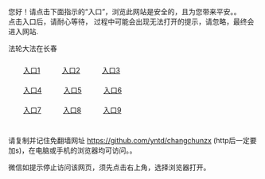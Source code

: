 您好！请点击下面指示的“入口”，浏览此网站是安全的，且为您带来平安。。 <br/>
点击入口后，请耐心等待， 过程中可能会出现无法打开的提示，请忽略，最终会进入网站. </br>

法轮大法在长春<br/>
<div style="padding:10px"><a style="margin:20px" target="_blank" href="https://d56qtpmgrdqjg.cloudfront.net/2Qpsp?ydnxh" id="ccLink1" rel="nofollow">入口1</a> <a target="_blank" style="margin:20px" href="https://d4eesogp0s9qd.cloudfront.net/2Qpsp?valmx" id="ccLink2" rel="nofollow">入口2</a> <a style="margin:20px" target="_blank" href="https://d3kjsespnpzp6z.cloudfront.net/2Qpsp?qsyefuy" id="ccLink3" rel="nofollow">入口3</a></div>

<div style="padding:10px" ><a style="margin:20px" target="_blank" href="https://d56qtpmgrdqjg.cloudfront.net/2Qpsp?ydnxh" id="ccLink4" rel="nofollow">入口4</a> <a style="margin:20px" href="https://d4eesogp0s9qd.cloudfront.net/2Qpsp?valmx" target="_blank" id="ccLink5" rel="nofollow">入口5</a> <a style="margin:20px" href="https://d3kjsespnpzp6z.cloudfront.net/2Qpsp?qsyefuy" target="_blank" id="ccLink6" rel="nofollow">入口6</a></div>

<div style="padding:10px"><a style="margin:20px" target="_blank" href="https://d56qtpmgrdqjg.cloudfront.net/2Qpsp?ydnxh" id="ccLink7" rel="nofollow">入口7</a> <a style="margin:20px" href="https://d4eesogp0s9qd.cloudfront.net/2Qpsp?valmx" target="_blank" id="ccLink8" rel="nofollow">入口8</a> <a style="margin:20px" target="_blank" href="https://d3kjsespnpzp6z.cloudfront.net/2Qpsp?qsyefuy" id="ccLink9" rel="nofollow">入口9</a></div>

<br/>



请复制并记住免翻墙网址 https://github.com/yntd/changchunzx (http后一定要加s)，在电脑或手机的浏览器均可访问。。<br/>

微信如提示停止访问该网页，须先点击右上角，选择浏览器打开。
